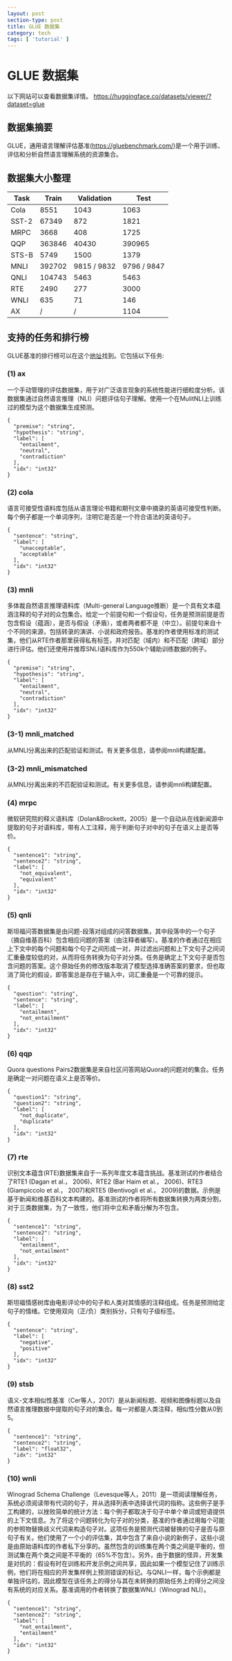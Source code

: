 ```yaml
---
layout: post
section-type: post
title: GLUE 数据集
category: tech
tags: [ 'tutorial' ]
---
```


# GLUE 数据集
以下网站可以查看数据集详情。
https://huggingface.co/datasets/viewer/?dataset=glue
## 数据集摘要
GLUE，通用语言理解评估基准(https://gluebenchmark.com/)是一个用于训练、评估和分析自然语言理解系统的资源集合。
## 数据集大小整理
|Task|Train|Validation|Test|
|--|--|--|--|
|Cola|8551|1043|1063|
|SST-2|67349|872|1821|
|MRPC|3668|408|1725|
|QQP|363846|40430|390965|
|STS-B|5749|1500|1379|
|MNLI|392702|9815 / 9832|9796 / 9847|
|QNLI|104743|5463|5463|
|RTE|2490|277|3000|
|WNLI|635|71|146|
|AX|/|/|1104|
## 支持的任务和排行榜
GLUE基准的排行榜可以在这个[地址](https://gluebenchmark.com/)找到。它包括以下任务:
### (1) ax
一个手动管理的评估数据集，用于对广泛语言现象的系统性能进行细粒度分析。该数据集通过自然语言推理（NLI）问题评估句子理解。使用一个在MulitNLI上训练过的模型为这个数据集生成预测。
```
{
  "premise": "string",
  "hypothesis": "string",
  "label": [
    "entailment",
    "neutral",
    "contradiction"
  ],
  "idx": "int32"
}
```
### (2) cola
语言可接受性语料库包括从语言理论书籍和期刊文章中摘录的英语可接受性判断。每个例子都是一个单词序列，注明它是否是一个符合语法的英语句子。
```
{
  "sentence": "string",
  "label": [
    "unacceptable",
    "acceptable"
  ],
  "idx": "int32"
}
```
### (3) mnli
多体裁自然语言推理语料库（Multi-general Language推断）是一个具有文本蕴涵注释的句子对的众包集合。给定一个前提句和一个假设句，任务是预测前提是否包含假设（蕴涵），是否与假设（矛盾），或者两者都不是（中立）。前提句来自十个不同的来源，包括转录的演讲、小说和政府报告。基准的作者使用标准的测试集，他们从RTE作者那里获得私有标签，并对匹配（域内）和不匹配（跨域）部分进行评估。他们还使用并推荐SNLI语料库作为550k个辅助训练数据的例子。
```
{
  "premise": "string",
  "hypothesis": "string",
  "label": [
    "entailment",
    "neutral",
    "contradiction"
  ],
  "idx": "int32"
}
```
### (3-1) mnli_matched
从MNLI分离出来的匹配验证和测试。有关更多信息，请参阅mnli构建配置。
### (3-2) mnli_mismatched
从MNLI分离出来的不匹配验证和测试。有关更多信息，请参阅mnli构建配置。
### (4) mrpc
微软研究院的释义语料库（Dolan&Brockett，2005）是一个自动从在线新闻源中提取的句子对语料库，带有人工注释，用于判断句子对中的句子在语义上是否等价。
```
{
  "sentence1": "string",
  "sentence2": "string",
  "label": [
    "not_equivalent",
    "equivalent"
  ],
  "idx": "int32"
}
```
### (5) qnli
斯坦福问答数据集是由问题-段落对组成的问答数据集，其中段落中的一个句子（摘自维基百科）包含相应问题的答案（由注释者编写）。基准的作者通过在相应上下文中的每个问题和每个句子之间形成一对，并过滤出问题和上下文句子之间词汇重叠度较低的对，从而将任务转换为句子对分类。任务是确定上下文句子是否包含问题的答案。这个原始任务的修改版本取消了模型选择准确答案的要求，但也取消了简化的假设，即答案总是存在于输入中，词汇重叠是一个可靠的提示。
```
{
  "question": "string",
  "sentence": "string",
  "label": [
    "entailment",
    "not_entailment"
  ],
  "idx": "int32"
}
```
### (6) qqp
Quora questions Pairs2数据集是来自社区问答网站Quora的问题对的集合。任务是确定一对问题在语义上是否等价。
```
{
  "question1": "string",
  "question2": "string",
  "label": [
    "not_duplicate",
    "duplicate"
  ],
  "idx": "int32"
}
```
### (7) rte
识别文本蕴含(RTE)数据集来自于一系列年度文本蕴含挑战。基准测试的作者结合了RTE1 (Dagan et al.， 2006)、RTE2 (Bar Haim et al.， 2006)、RTE3 (Giampiccolo et al.， 2007)和RTE5 (Bentivogli et al.， 2009)的数据。示例是基于新闻和维基百科文本构建的。基准测试的作者将所有数据集转换为两类分割，对于三类数据集，为了一致性，他们将中立和矛盾分解为不包含。
```
{
  "sentence1": "string",
  "sentence2": "string",
  "label": [
    "entailment",
    "not_entailment"
  ],
  "idx": "int32"
}
```
### (8) sst2
斯坦福情感树库由电影评论中的句子和人类对其情感的注释组成。任务是预测给定句子的情绪。它使用双向（正/负）类别拆分，只有句子级标签。
```
{
  "sentence": "string",
  "label": [
    "negative",
    "positive"
  ],
  "idx": "int32"
}
```
### (9) stsb
语义-文本相似性基准（Cer等人，2017）是从新闻标题、视频和图像标题以及自然语言推理数据中提取的句子对的集合。每一对都是人类注释，相似性分数从0到5。
```
{
  "sentence1": "string",
  "sentence2": "string",
  "label": "float32",
  "idx": "int32"
}
```
### (10) wnli
Winograd Schema Challenge（Levesque等人，2011）是一项阅读理解任务，系统必须阅读带有代词的句子，并从选择列表中选择该代词的指称。这些例子是手工构建的，以挫败简单的统计方法：每个例子都取决于句子中单个单词或短语提供的上下文信息。为了将这个问题转化为句子对的分类，基准的作者通过用每个可能的参照物替换歧义代词来构造句子对。这项任务是预测代词被替换的句子是否与原句子有关。他们使用了一个小的评估集，其中包含了来自小说的新例子，这些小说是由原始语料库的作者私下分享的。虽然包含的训练集在两个类之间是平衡的，但测试集在两个类之间是不平衡的（65%不包含）。另外，由于数据的怪异，开发集是对抗的：假设有时在训练和开发示例之间共享，因此如果一个模型记住了训练示例，他们将在相应的开发集样例上预测错误的标记。与QNLI一样，每个示例都是单独评估的，因此模型在该任务上的得分与其在未转换的原始任务上的得分之间没有系统的对应关系。基准调用的作者转换了数据集WNLI（Winograd NLI）。
```
{
  "sentence1": "string",
  "sentence2": "string",
  "label": [
    "not_entailment",
    "entailment"
  ],
  "idx": "int32"
}
```